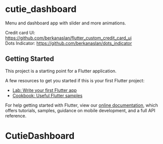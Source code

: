 # cutie_dashboard

Menu and dashboard app with slider and more animations.

Credit card UI: https://github.com/berkanaslan/flutter_custom_credit_card_ui
</br>
Dots Indicator: https://github.com/berkanaslan/dots_indicator


## Getting Started

This project is a starting point for a Flutter application.

A few resources to get you started if this is your first Flutter project:

- [Lab: Write your first Flutter app](https://flutter.dev/docs/get-started/codelab)
- [Cookbook: Useful Flutter samples](https://flutter.dev/docs/cookbook)

For help getting started with Flutter, view our
[online documentation](https://flutter.dev/docs), which offers tutorials,
samples, guidance on mobile development, and a full API reference.
# CutieDashboard
